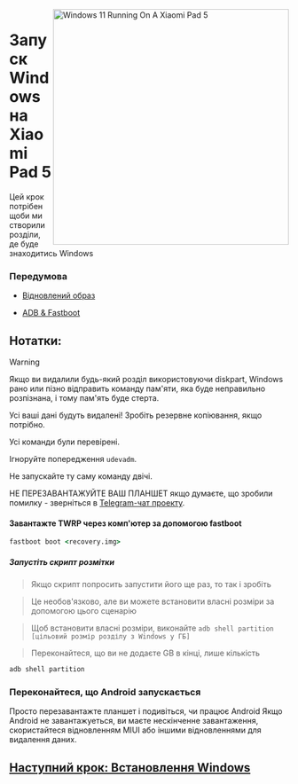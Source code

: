 <img align="right" src="https://raw.githubusercontent.com/erdilS/Port-Windows-11-Xiaomi-Pad-5/main/nabu.png" width="425" alt="Windows 11 Running On A Xiaomi Pad 5">


# Запуск Windows на Xiaomi Pad 5


Цей крок потрібен щоби ми створили розділи, де буде знаходитись Windows
### Передумова

- [Відновлений образ](https://github.com/erdilS/Port-Windows-11-Xiaomi-Pad-5/releases/download/1.0/recovery.img)

- [ADB & Fastboot](https://developer.android.com/studio/releases/platform-tools)
## Нотатки:
> [!WARNING]
> Якщо ви видалили будь-який розділ використовуючи diskpart, Windows рано или пізно відправить команду пам'яти, яка буде неправильно розпізнана, і тому пам'ять буде стерта.
> 
> Усі ваші дані будуть видалені! Зробіть резервне копіювання, якщо потрібно.
> 
> Усі команди були перевірені.
> 
> Ігноруйте попередження `udevadm`.
> 
> Не запускайте ту саму команду двічі.
> 
> НЕ ПЕРЕЗАВАНТАЖУЙТЕ ВАШ ПЛАНШЕТ якщо думаєте, що зробили помилку - зверніться в [Telegram-чат проекту](https://t.me/nabuwoa).

#### Завантажте TWRP через комп'ютер за допомогою fastboot
```cmd
fastboot boot <recovery.img>
```
##### Запустіть скрипт розмітки

> Якщо скрипт попросить запустити його ще раз, то так і зробіть

> Це необов'язково, але ви можете встановити власні розміри за допомогою цього сценарію

> Щоб встановити власні розміри, виконайте ``adb shell partition [цільовий розмір розділу з Windows у ГБ]``

> Переконайтеся, що ви не додаєте GB в кінці, лише кількість
```cmd
adb shell partition
```

 
### Переконайтеся, що Android запускається
Просто перезавантажте планшет і подивіться, чи працює Android
Якщо Android не завантажуеться, ви маєте нескінченне завантаження, скористайтеся відновленням MIUI або іншими відновленнями для видалення даних.

## [Наступний крок: Встановлення Windows](install-uk.md)
